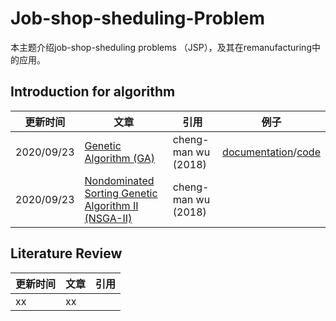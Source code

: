 # Job-shop-sheduling-Problem
本主题介绍job-shop-sheduling problems （JSP），及其在remanufacturing中的应用。
## Introduction for algorithm
| 更新时间| 文章 | 引用 | 例子 |
| --- | --- | --- | --- |
| 2020/09/23 | [Genetic Algorithm (GA)](https://github.com/wurmen/Genetic-Algorithm-for-Job-Shop-Scheduling-and-NSGA-II/blob/master/introduction/GA/GA.md) |cheng-man wu (2018)| [documentation](https://github.com/wurmen/Genetic-Algorithm-for-Job-Shop-Scheduling-and-NSGA-II/blob/master/implementation%20with%20python/GA-flowshop/GA%20for%20flow%20shop%20problem.md)/[code](https://github.com/Yufan6/Job-shop-sheduling-Problem/blob/master/introduction/JSP_GA.py)|
| 2020/09/23 | [Nondominated Sorting Genetic Algorithm II (NSGA-II)](https://github.com/wurmen/Genetic-Algorithm-for-Job-Shop-Scheduling-and-NSGA-II/blob/master/introduction/NSGA-II/NSGA-II.md) |cheng-man wu (2018)| |
## Literature Review
| 更新时间| 文章 | 引用 |
| --- | --- | --- |
| xx | xx ||xx |
